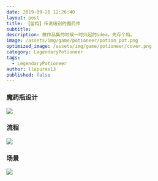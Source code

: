 ```yaml
---
date: 2019-09-20 12:26:40
layout: post
title: 【留档】传说级别的魔药师
subtitle: 
description: 做作品集的时候一时兴起的idea。先存个档。
image: /assets/img/game/potioneer/potion_pot.png
optimized_image: /assets/img/game/potioneer/cover.png
category: LegendaryPotioneer
tags:
  - LegendaryPotioneer
author: llapuras13
published: false
---
```


### 魔药瓶设计

![](../assets/img/game/potioneer/potion.png)

### 流程

![](../assets/img/game/potioneer/chart.png)

### 场景

![](../assets/img/game/potioneer/scene.png)
